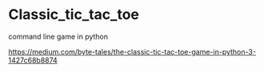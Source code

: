 # Classic_tic_tac_toe
 command line game in python

https://medium.com/byte-tales/the-classic-tic-tac-toe-game-in-python-3-1427c68b8874
